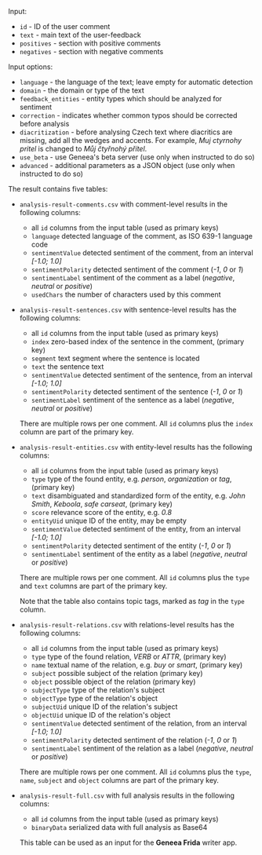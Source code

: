 Input:
* `id` - ID of the user comment
* `text` - main text of the user-feedback
* `positives` - section with positive comments
* `negatives` - section with negative comments

Input options:
* `language` - the language of the text; leave empty for automatic detection
* `domain` - the domain or type of the text
* `feedback_entities` - entity types which should be analyzed for sentiment
* `correction` - indicates whether common typos should be corrected before analysis
* `diacritization` - before analysing Czech text where diacritics are missing, add all the wedges and accents. For example, _Muj ctyrnohy pritel_ is changed to _Můj čtyřnohý přítel_.
* `use_beta` - use Geneea's beta server (use only when instructed to do so)
* `advanced` - additional parameters as a JSON object (use only when instructed to do so)


The result contains five tables:

* `analysis-result-comments.csv` with comment-level results in the following columns:
    * all `id` columns from the input table (used as primary keys)
    * `language` detected language of the comment, as ISO 639-1 language code
    * `sentimentValue` detected sentiment of the comment, from an interval _\[-1.0; 1.0\]_
    * `sentimentPolarity` detected sentiment of the comment (_-1_, _0_ or _1_)
    * `sentimentLabel` sentiment of the comment as a label (_negative_, _neutral_ or _positive_)
    * `usedChars` the number of characters used by this comment

* `analysis-result-sentences.csv` with sentence-level results has the following columns:
    * all `id` columns from the input table (used as primary keys)
    * `index` zero-based index of the sentence in the comment, (primary key)
    * `segment` text segment where the sentence is located
    * `text` the sentence text
    * `sentimentValue` detected sentiment of the sentence, from an interval _\[-1.0; 1.0\]_
    * `sentimentPolarity` detected sentiment of the sentence (_-1_, _0_ or _1_)
    * `sentimentLabel` sentiment of the sentence as a label (_negative_, _neutral_ or _positive_)

  There are multiple rows per one comment. All `id` columns plus the `index` column are part of the primary key.

* `analysis-result-entities.csv` with entity-level results has the following columns:
    * all `id` columns from the input table (used as primary keys)
    * `type` type of the found entity, e.g. _person_, _organization_ or _tag_, (primary key)
    * `text` disambiguated and standardized form of the entity, e.g. _John Smith_, _Keboola_, _safe carseat_, (primary key)
    * `score` relevance score of the entity, e.g. _0.8_
    * `entityUid` unique ID of the entity, may be empty
    * `sentimentValue` detected sentiment of the entity, from an interval _\[-1.0; 1.0\]_
    * `sentimentPolarity` detected sentiment of the entity (_-1_, _0_ or _1_)
    * `sentimentLabel` sentiment of the entity as a label (_negative_, _neutral_ or _positive_)

  There are multiple rows per one comment. All `id` columns plus the `type` and `text` columns are part of the primary key.

  Note that the table also contains topic tags, marked as _tag_ in the `type` column.

* `analysis-result-relations.csv` with relations-level results has the following columns:
    * all `id` columns from the input table (used as primary keys)
    * `type` type of the found relation, _VERB_ or _ATTR_, (primary key)
    * `name` textual name of the relation, e.g. _buy_ or _smart_, (primary key)
    * `subject` possible subject of the relation (primary key)
    * `object` possible object of the relation (primary key)
    * `subjectType` type of the relation's subject
    * `objectType` type of the relation's object
    * `subjectUid` unique ID of the relation's subject
    * `objectUid` unique ID of the relation's object
    * `sentimentValue` detected sentiment of the relation, from an interval _\[-1.0; 1.0\]_
    * `sentimentPolarity` detected sentiment of the relation (_-1_, _0_ or _1_)
    * `sentimentLabel` sentiment of the relation as a label (_negative_, _neutral_ or _positive_)

  There are multiple rows per one comment. All `id` columns plus the `type`, `name`, `subject` and `object` columns are part of the primary key.

* `analysis-result-full.csv` with full analysis results in the following columns:
    * all `id` columns from the input table (used as primary keys)
    * `binaryData` serialized data with full analysis as Base64

  This table can be used as an input for the **Geneea Frida** writer app. 
